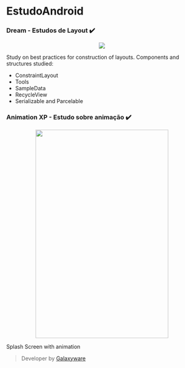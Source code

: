 # EstudoAndroid

### Dream - Estudos de Layout :heavy_check_mark:

<p align="center">
  <img src="https://user-images.githubusercontent.com/40842310/56129664-1f197180-5f59-11e9-9528-b0fe2acd13ab.gif"/>
</p>

Study on best practices for construction of layouts. Components and structures studied:
 
 - ConstraintLayout
 - Tools 
 - SampleData
 - RecycleView
 - Serializable and Parcelable

### Animation XP - Estudo sobre animação :heavy_check_mark:

<p align="center">
  <img src="https://user-images.githubusercontent.com/40842310/56132342-1c6e4a80-5f60-11e9-9595-39a4981c6332.gif" width="350px" height="550px"/>
</p>

 Splash Screen with animation



> Developer by [Galaxyware](https://maiaram.github.io)
